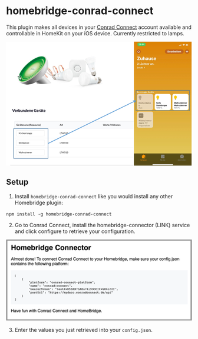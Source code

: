 # homebridge-conrad-connect

This plugin makes all devices in your [Conrad Connect](conradconnect.de) account available and controllable in HomeKit on your iOS device. Currently restricted to lamps.

![](screenshots/Intro.png)

## Setup

1. Install `homebridge-conrad-connect` like you would install any other Homebridge plugin:

```shell
npm install -g homebridge-conrad-connect
```

2. Go to Conrad Connect, install the homebridge-connector (LINK) service and click configure to retrieve your configuration.

![](screenshots/Configuration.png)

3. Enter the values you just retrieved into your `config.json`.
